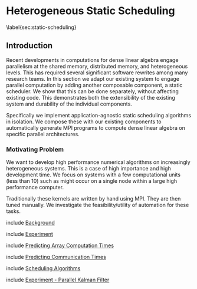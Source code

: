 
Heterogeneous Static Scheduling
===============================

\label{sec:static-scheduling}

Introduction
------------

Recent developments in computations for dense linear algebra engage parallelism at the shared memory, distributed memory, and heterogeneous levels.  This has required several significant software rewrites among many research teams.  In this section we adapt our existing system to engage parallel computation by adding another composable component, a static scheduler.  We show that this can be done separately, without affecting existing code.  This demonstrates both the extensibility of the existing system and durability of the individual components.

Specifically we implement application-agnostic static scheduling algorithms in isolation.  We compose these with our existing components to automatically generate MPI programs to compute dense linear algebra on specific parallel architectures. 

### Motivating Problem 

We want to develop high performance numerical algorithms on increasingly heterogeneous systems.  This is a case of high importance and high development time.  We focus on systems with a few computational units (less than 10) such as might occur on a single node within a large high performance computer.

Traditionally these kernels are written by hand using MPI.  They are then tuned manually.  We investigate the feasibility/utility of automation for these tasks.

include [Background](scheduling-background.md)

include [Experiment](scheduling-experiment.md)

include [Predicting Array Computation Times](array-times.md)

include [Predicting Communication Times](communication-times.md)

include [Scheduling Algorithms](scheduling-algorithms.md)

include [Experiment - Parallel Kalman Filter](scheduling-kalman.md)
